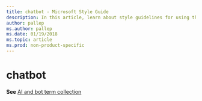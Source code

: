 ```yaml
---
title: chatbot - Microsoft Style Guide
description: In this article, learn about style guidelines for using the term 'chatbot' in Microsoft documentation.
author: pallep
ms.author: pallep
ms.date: 01/19/2018
ms.topic: article
ms.prod: non-product-specific
---
```


# chatbot

**See** [AI and bot term collection](~/a-z-word-list-term-collections/term-collections/ai-bot-terms.md)
